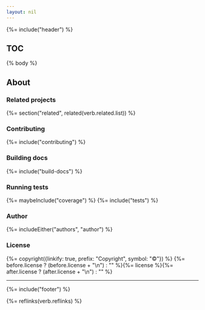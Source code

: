 ```yaml
---
layout: nil
---
```


{%= include("header") %}

## TOC
<!-- toc -->

{% body %}

## About
### Related projects
{%= section("related", related(verb.related.list)) %}

### Contributing
{%= include("contributing") %}

### Building docs
{%= include("build-docs") %}

### Running tests
{%= maybeInclude("coverage") %}
{%= include("tests") %}

### Author
{%= includeEither("authors", "author") %}

### License
{%= copyright({linkify: true, prefix: "Copyright", symbol: "©"}) %}
{%= before.license ? (before.license + "\n") : "" %}{%= license %}{%= after.license ? (after.license + "\n") : "" %}

***

{%= include("footer") %}

{%= reflinks(verb.reflinks) %}

